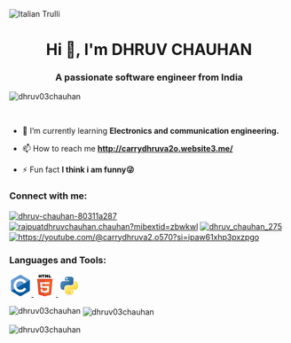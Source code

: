 <img src="pic_trulli.jpg" alt="Italian Trulli">
<h1 align="center">Hi 👋, I'm DHRUV CHAUHAN</h1>
<h3 align="center">A passionate software engineer from India</h3>
<p align="left"> <img src="https://komarev.com/ghpvc/?username=dhruv03chauhan&label=Profile%20views&color=0e75b6&style=flat" alt="dhruv03chauhan" /> </p>

<p align="left"> <a href="https://twitter.com/" target="blank"><img src="https://img.shields.io/twitter/follow/?logo=twitter&style=for-the-badge" alt="" /></a> </p>

- 🌱 I’m currently learning **Electronics and communication engineering.**

- 📫 How to reach me **http://carrydhruva2o.website3.me/**

- ⚡ Fun fact **I think i am funny😜**

<h3 align="left">Connect with me:</h3>
<p align="left">
<a href="https://linkedin.com/in/dhruv-chauhan-80311a287" target="blank"><img align="center" src="https://raw.githubusercontent.com/rahuldkjain/github-profile-readme-generator/master/src/images/icons/Social/linked-in-alt.svg" alt="dhruv-chauhan-80311a287" height="30" width="40" /></a>
<a href="https://fb.com/rajpuatdhruvchauhan.chauhan?mibextid=zbwkwl" target="blank"><img align="center" src="https://raw.githubusercontent.com/rahuldkjain/github-profile-readme-generator/master/src/images/icons/Social/facebook.svg" alt="rajpuatdhruvchauhan.chauhan?mibextid=zbwkwl" height="30" width="40" /></a>
<a href="https://instagram.com/dhruv_chauhan_275" target="blank"><img align="center" src="https://raw.githubusercontent.com/rahuldkjain/github-profile-readme-generator/master/src/images/icons/Social/instagram.svg" alt="dhruv_chauhan_275" height="30" width="40" /></a>
<a href="https://www.youtube.com/c/https://youtube.com/@carrydhruva2.o570?si=ipaw61xhp3pxzpgo" target="blank"><img align="center" src="https://raw.githubusercontent.com/rahuldkjain/github-profile-readme-generator/master/src/images/icons/Social/youtube.svg" alt="https://youtube.com/@carrydhruva2.o570?si=ipaw61xhp3pxzpgo" height="30" width="40" /></a>
</p>

<h3 align="left">Languages and Tools:</h3>
<p align="left"> <a href="https://www.cprogramming.com/" target="_blank" rel="noreferrer"> <img src="https://raw.githubusercontent.com/devicons/devicon/master/icons/c/c-original.svg" alt="c" width="40" height="40"/> </a> <a href="https://www.w3.org/html/" target="_blank" rel="noreferrer"> <img src="https://raw.githubusercontent.com/devicons/devicon/master/icons/html5/html5-original-wordmark.svg" alt="html5" width="40" height="40"/> </a> <a href="https://www.python.org" target="_blank" rel="noreferrer"> <img src="https://raw.githubusercontent.com/devicons/devicon/master/icons/python/python-original.svg" alt="python" width="40" height="40"/> </a> </p>

<p><img align="left" src="https://github-readme-stats.vercel.app/api/top-langs?username=dhruv03chauhan&show_icons=true&locale=en&layout=compact" alt="dhruv03chauhan" /></p>

<p>&nbsp;<img align="center" src="https://github-readme-stats.vercel.app/api?username=dhruv03chauhan&show_icons=true&locale=en" alt="dhruv03chauhan" /></p>

<p><img align="center" src="https://github-readme-streak-stats.herokuapp.com/?user=dhruv03chauhan&" alt="dhruv03chauhan" /></p>
